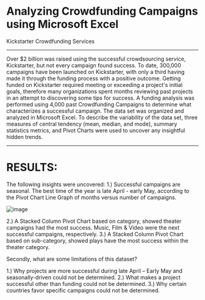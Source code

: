 # Analyzing Crowdfunding Campaigns using Microsoft Excel
Kickstarter Crowdfunding Services
_______________________________________________________________________________________________________________

Over $2 billion was raised using the successful crowdsourcing service, Kickstarter, but not every campaign found success. To date, 300,000 campaigns have been launched on Kickstarter, with only a third having made it through the funding process with a positive outcome. Getting funded on Kickstarter required meeting or exceeding a project's initial goals, therefore many organizations spent months reviewing past projects in an attempt to discovering some tips for success. A funding analysis was performed using 4,000 past Crowdfunding Campaigns to determine what characterizes a successful campaign. The data set was organized and analyzed in Microsoft Excel. To describe the variability of the data set, three measures of central tendency (mean, median, and mode), summary statistics metrics, and Pivot Charts were used to uncover any insightful hidden trends. 
_______________________________________________________________________

# RESULTS:

The following insights were uncovered:
1.)	Successful campaigns are seasonal. The best time of the year is late April - early May, according to the Pivot Chart Line Graph of months versus number of campaigns.

![image](https://user-images.githubusercontent.com/67766966/120902553-a9743200-c606-11eb-8945-5a45a0acd9da.png)







2.)	A Stacked Column Pivot Chart based on category, showed theater campaigns had the most success. Music, Film & Video were the next successful campaigns, respectively.
3.)	A Stacked Column Pivot Chart based on sub-category, showed plays have the most success within the theater category.

Secondly, what are some limitations of this dataset?

1.)	Why projects are more successful during late April – Early May and seasonally-driven could not be determined.
2.)	What makes a project successful other than funding could not be determined.
3.)	Why certain countries favor specific campaigns could not be determined.

